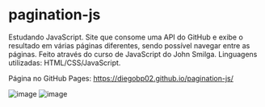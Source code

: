 # pagination-js
Estudando JavaScript. Site que consome uma API do GitHub e exibe o resultado em várias páginas diferentes, sendo possível navegar entre as páginas. Feito através do curso de JavaScript do John Smilga. Linguagens utilizadas: HTML/CSS/JavaScript.

Página no GitHub Pages: https://diegobp02.github.io/pagination-js/

![image](https://user-images.githubusercontent.com/103163622/185293659-c9137db4-93dd-4237-a111-12dad4a770f3.png)
![image](https://user-images.githubusercontent.com/103163622/185293719-6566567d-6ed2-45fd-8694-ce01eee8d88a.png)
